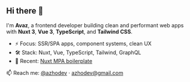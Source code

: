 ## Hi there 👋

I'm **Avaz**, a frontend developer building clean and performant web apps  
with **Nuxt 3**, **Vue 3**, **TypeScript**, and **Tailwind CSS**.

- ⚡ Focus: SSR/SPA apps, component systems, clean UX
- 🛠️ Stack: Nuxt, Vue, TypeScript, Tailwind, GraphQL
- 🔗 Recent: [Nuxt MPA boilerplate](https://nuxt-mpa.netlify.app/)

📫 Reach me: [@azhodev](https://t.me/azhodev) · [azhodev@gmail.com](mailto:azhodev@gmail.com)
